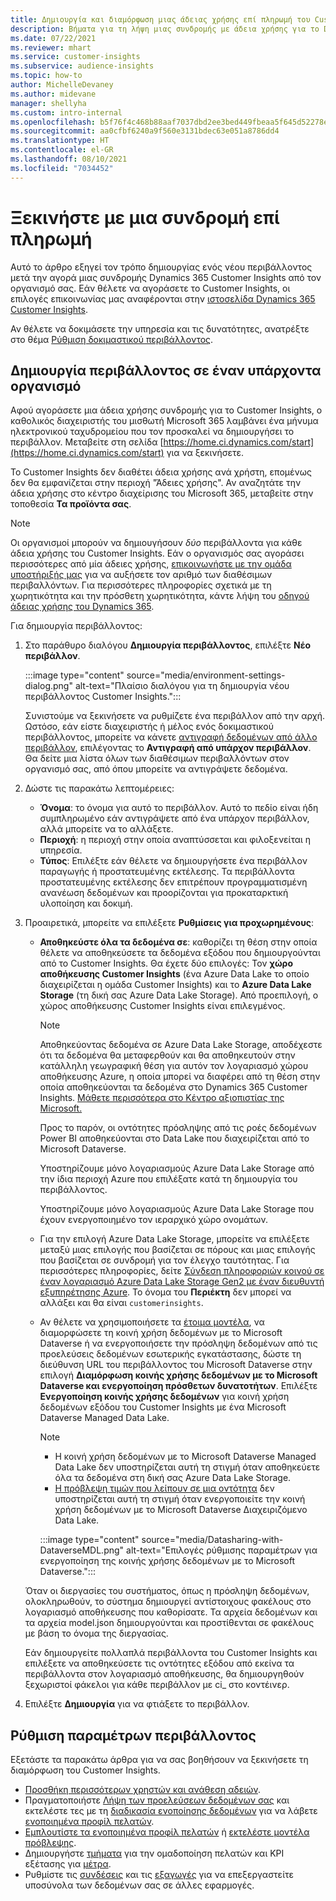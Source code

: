 ```yaml
---
title: Δημιουργία και διαμόρφωση μιας άδειας χρήσης επί πληρωμή του Customer Insights
description: Βήματα για τη λήψη μιας συνδρομής με άδεια χρήσης για το Dynamics 365 Customer Insights και για τη διαμόρφωσή του.
ms.date: 07/22/2021
ms.reviewer: mhart
ms.service: customer-insights
ms.subservice: audience-insights
ms.topic: how-to
author: MichelleDevaney
ms.author: midevane
manager: shellyha
ms.custom: intro-internal
ms.openlocfilehash: b5f76f4c468b88aaf7037dbd2ee3bed449fbeaa5f645d52278eee05b36b4e328
ms.sourcegitcommit: aa0cfbf6240a9f560e3131bdec63e051a8786dd4
ms.translationtype: HT
ms.contentlocale: el-GR
ms.lasthandoff: 08/10/2021
ms.locfileid: "7034452"
---
```

# <a name="get-started-with-a-paid-subscription"></a>Ξεκινήστε με μια συνδρομή επί πληρωμή

Αυτό το άρθρο εξηγεί τον τρόπο δημιουργίας ενός νέου περιβάλλοντος μετά την αγορά μιας συνδρομής Dynamics 365 Customer Insights από τον οργανισμό σας. Εάν θέλετε να αγοράσετε το Customer Insights, οι επιλογές επικοινωνίας μας αναφέρονται στην [ιστοσελίδα Dynamics 365 Customer Insights](https://dynamics.microsoft.com/ai/customer-insights/). 

Αν θέλετε να δοκιμάσετε την υπηρεσία και τις δυνατότητες, ανατρέξτε στο θέμα [Ρύθμιση δοκιμαστικού περιβάλλοντος](get-started-trial.md).

## <a name="create-an-environment-in-an-existing-organization"></a>Δημιουργία περιβάλλοντος σε έναν υπάρχοντα οργανισμό

Αφού αγοράσετε μια άδεια χρήσης συνδρομής για το Customer Insights, ο καθολικός διαχειριστής του μισθωτή Microsoft 365 λαμβάνει ένα μήνυμα ηλεκτρονικού ταχυδρομείου που τον προσκαλεί να δημιουργήσει το περιβάλλον. Μεταβείτε στη σελίδα [https://home.ci.dynamics.com/start](https://home.ci.dynamics.com/start) για να ξεκινήσετε. 

Το Customer Insights δεν διαθέτει άδεια χρήσης ανά χρήστη, επομένως δεν θα εμφανίζεται στην περιοχή "Άδειες χρήσης". Αν αναζητάτε την άδεια χρήσης στο κέντρο διαχείρισης του Microsoft 365, μεταβείτε στην τοποθεσία **Τα προϊόντα σας**. 

> [!NOTE]
> Οι οργανισμοί μπορούν να δημιουγήσουν *δύο* περιβάλλοντα για κάθε άδεια χρήσης του Customer Insights. Εάν ο οργανισμός σας αγοράσει περισσότερες από μία άδειες χρήσης, [επικοινωνήστε με την ομάδα υποστήριξής μας](https://go.microsoft.com/fwlink/?linkid=2079641) για να αυξήσετε τον αριθμό των διαθέσιμων περιβαλλόντων. Για περισσότερες πληροφορίες σχετικά με τη χωρητικότητα και την πρόσθετη χωρητικότητα, κάντε λήψη του [οδηγού άδειας χρήσης του Dynamics 365](https://go.microsoft.com/fwlink/?LinkId=866544).

Για δημιουργία περιβάλλοντος:

1. Στο παράθυρο διαλόγου **Δημιουργία περιβάλλοντος**, επιλέξτε **Νέο περιβάλλον**.

   :::image type="content" source="media/environment-settings-dialog.png" alt-text="Πλαίσιο διαλόγου για τη δημιουργία νέου περιβάλλοντος Customer Insights.":::

   Συνιστούμε να ξεκινήσετε να ρυθμίζετε ένα περιβάλλον από την αρχή. Ωστόσο, εάν είστε διαχειριστής ή μέλος ενός δοκιμαστικού περιβάλλοντος, μπορείτε να κάνετε [αντιγραφή δεδομένων από άλλο περιβάλλον](manage-environments.md#copy-the-environment-configuration), επιλέγοντας το **Αντιγραφή από υπάρχον περιβάλλον**. Θα δείτε μια λίστα όλων των διαθέσιμων περιβαλλόντων στον οργανισμό σας, από όπου μπορείτε να αντιγράψετε δεδομένα.

1. Δώστε τις παρακάτω λεπτομέρειες:
   - **Όνομα**: το όνομα για αυτό το περιβάλλον. Αυτό το πεδίο είναι ήδη συμπληρωμένο εάν αντιγράψετε από ένα υπάρχον περιβάλλον, αλλά μπορείτε να το αλλάξετε.
   - **Περιοχή**: η περιοχή στην οποία αναπτύσσεται και φιλοξενείται η υπηρεσία.
   - **Τύπος**: Επιλέξτε εάν θέλετε να δημιουργήσετε ένα περιβάλλον παραγωγής ή προστατευμένης εκτέλεσης. Τα περιβάλλοντα προστατευμένης εκτέλεσης δεν επιτρέπουν προγραμματισμένη ανανέωση δεδομένων και προορίζονται για προκαταρκτική υλοποίηση και δοκιμή.
   
1. Προαιρετικά, μπορείτε να επιλέξετε **Ρυθμίσεις για προχωρημένους**:

   - **Αποθηκεύστε όλα τα δεδομένα σε**: καθορίζει τη θέση στην οποία θέλετε να αποθηκεύσετε τα δεδομένα εξόδου που δημιουργούνται από το Customer Insights. Θα έχετε δύο επιλογές: Τον **χώρο αποθήκευσης Customer Insights** (ένα Azure Data Lake το οποίο διαχειρίζεται η ομάδα Customer Insights) και το **Azure Data Lake Storage** (τη δική σας Azure Data Lake Storage). Από προεπιλογή, ο χώρος αποθήκευσης Customer Insights είναι επιλεγμένος.

     > [!NOTE]
     > Αποθηκεύοντας δεδομένα σε Azure Data Lake Storage, αποδέχεστε ότι τα δεδομένα θα μεταφερθούν και θα αποθηκευτούν στην κατάλληλη γεωγραφική θέση για αυτόν τον λογαριασμό χώρου αποθήκευσης Azure, η οποία μπορεί να διαφέρει από τη θέση στην οποία αποθηκεύονται τα δεδομένα στο Dynamics 365 Customer Insights. [Μάθετε περισσότερα στο Κέντρο αξιοπιστίας της Microsoft.](https://www.microsoft.com/trust-center)
     >
     > Προς το παρόν, οι οντότητες πρόσληψης από τις ροές δεδομένων Power BI αποθηκεύονται στο Data Lake που διαχειρίζεται από το Microsoft Dataverse. 
     > 
     > Υποστηρίζουμε μόνο λογαριασμούς Azure Data Lake Storage από την ίδια περιοχή Azure που επιλέξατε κατά τη δημιουργία του περιβάλλοντος. 
     > 
     > Υποστηρίζουμε μόνο λογαριασμούς Azure Data Lake Storage που έχουν ενεργοποιημένο τον ιεραρχικό χώρο ονομάτων.


   - Για την επιλογή Azure Data Lake Storage, μπορείτε να επιλέξετε μεταξύ μιας επιλογής που βασίζεται σε πόρους και μιας επιλογής που βασίζεται σε συνδρομή για τον έλεγχο ταυτότητας. Για περισσότερες πληροφορίες, δείτε [Σύνδεση πληροφοριών κοινού σε έναν λογαριασμό Azure Data Lake Storage Gen2 με έναν διευθυντή εξυπηρέτησης Azure](connect-service-principal.md). Το όνομα του **Περιέκτη** δεν μπορεί να αλλάξει και θα είναι `customerinsights`.
   
   - Αν θέλετε να χρησιμοποιήσετε τα [έτοιμα μοντέλα](predictions-overview.md#out-of-box-models), να διαμορφώσετε τη κοινή χρήση δεδομένων με το Microsoft Dataverse ή να ενεργοποιήσετε την πρόσληψη δεδομένων από τις προελεύσεις δεδομένων εσωτερικής εγκατάστασης, δώστε τη διεύθυνση URL του περιβάλλοντος του Microsoft Dataverse στην επιλογή **Διαμόρφωση κοινής χρήσης δεδομένων με το Microsoft Dataverse και ενεργοποίηση πρόσθετων δυνατοτήτων**. Επιλέξτε **Ενεργοποίηση κοινής χρήσης δεδομένων** για κοινή χρήση δεδομένων εξόδου του Customer Insights με ένα Microsoft Dataverse Managed Data Lake.

     > [!NOTE]
     > - Η κοινή χρήση δεδομένων με το Microsoft Dataverse Managed Data Lake δεν υποστηρίζεται αυτή τη στιγμή όταν αποθηκεύετε όλα τα δεδομένα στη δική σας Azure Data Lake Storage.
     > - [Η πρόβλεψη τιμών που λείπουν σε μια οντότητα](predictions.md) δεν υποστηρίζεται αυτή τη στιγμή όταν ενεργοποιείτε την κοινή χρήση δεδομένων με το Microsoft Dataverse Διαχειριζόμενο Data Lake.

     :::image type="content" source="media/Datasharing-with-DataverseMDL.png" alt-text="Επιλογές ρύθμισης παραμέτρων για ενεργοποίηση της κοινής χρήσης δεδομένων με το Microsoft Dataverse.":::

   Όταν οι διεργασίες του συστήματος, όπως η πρόσληψη δεδομένων, ολοκληρωθούν, το σύστημα δημιουργεί αντίστοιχους φακέλους στο λογαριασμό αποθήκευσης που καθορίσατε. Τα αρχεία δεδομένων και τα αρχεία model.json δημιουργούνται και προστίθενται σε φακέλους με βάση το όνομα της διεργασίας.

   Εάν δημιουργείτε πολλαπλά περιβάλλοντα του Customer Insights και επιλέξετε να αποθηκεύσετε τις οντότητες εξόδου από εκείνα τα περιβάλλοντα στον λογαριασμό αποθήκευσης, θα δημιουργηθούν ξεχωριστοί φάκελοι για κάθε περιβάλλον με ci_<environmentid> στο κοντέινερ.

1. Επιλέξτε **Δημιουργία** για να φτιάξετε το περιβάλλον. 

## <a name="configure-an-environment"></a>Ρύθμιση παραμέτρων περιβάλλοντος

Εξετάστε τα παρακάτω άρθρα για να σας βοηθήσουν να ξεκινήσετε τη διαμόρφωση του Customer Insights. 

- [Προσθήκη περισσότερων χρηστών και ανάθεση αδειών](permissions.md).
- Πραγματοποιήστε [Λήψη των προελεύσεων δεδομένων σας](data-sources.md) και εκτελέστε τες με τη [διαδικασία ενοποίησης δεδομένων](data-unification.md) για να λάβετε [ενοποιημένα προφίλ πελατών](customer-profiles.md).
- [Εμπλουτίστε τα ενοποιημένα προφίλ πελατών](enrichment-hub.md) ή [εκτελέστε μοντέλα πρόβλεψης](predictions-overview.md).
- Δημιουργήστε [τμήματα](segments.md) για την ομαδοποίηση πελατών και KPI εξέτασης για [μέτρα](measures.md).
- Ρυθμίστε τις [συνδέσεις](connections.md) και τις [εξαγωγές](export-destinations.md) για να επεξεργαστείτε υποσύνολα των δεδομένων σας σε άλλες εφαρμογές.
